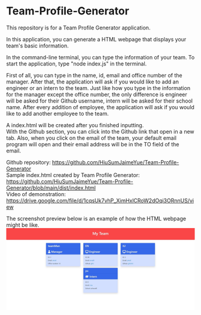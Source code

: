 # Team-Profile-Generator

This repository is for a Team Profile Generator application. 

In this application, you can generate a HTML webpage that displays your team's basic information.
  
In the command-line terminal, you can type the information of your team. To start the application, type "node index.js" in the terminal.      
  
First of all, you can type in the name, id, email and office number of the manager. After that, the application will ask if you would like to add an engineer or an intern to the team. Just like how you type in the information for the manager except the office number, the only difference is engineer will be asked for their Github username, intern will be asked for their school name. After every addition of employee, the application will ask if you would like to add another employee to the team.

A index.html will be created after you finished inputting.                       
With the Github section, you can click into the Github link that open in a new tab. Also, when you click on the email of the team, your default email program will open and their email address will be in the TO field of the email.      
      
       
Github repository: https://github.com/HiuSumJaimeYue/Team-Profile-Generator           
Sample index.html created by Team Profile Generator: https://github.com/HiuSumJaimeYue/Team-Profile-Generator/blob/main/dist/index.html      
Video of demonstration: https://drive.google.com/file/d/1cqsUk7vhP_XimHxlCRoW2dOqi3ORnnUS/view                  

The screenshot preview below is an example of how the HTML webpage might be like.                   
![Team Profile Generator Preview1](https://github.com/HiuSumJaimeYue/Team-Profile-Generator/blob/main/screenshots/TeamProfileGeneratorPreview1.jpg "TeamProfile-Preview1")  
